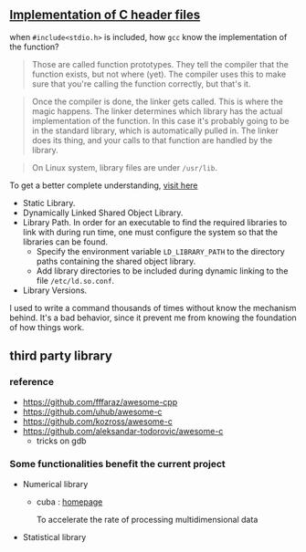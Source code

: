 ## [Implementation of C header files](https://stackoverflow.com/questions/5955309/implementation-of-c-header-files/5955370#5955370)


when `#include<stdio.h>` is included,  how `gcc` know the implementation of the function?

> Those are called function prototypes. They tell the compiler that the function exists, but not where (yet). The compiler uses this to make sure that you're calling the function correctly, but that's it.

> Once the compiler is done, the linker gets called. This is where the magic happens. The linker determines which library has the actual implementation of the function. In this case it's probably going to be in the standard library, which is automatically pulled in. The linker does its thing, and your calls to that function are handled by the library.

> On Linux system, library files are under `/usr/lib`.   


To get a better complete understanding, [visit here](http://www.yolinux.com/TUTORIALS/LibraryArchives-StaticAndDynamic.html)

* Static Library.
* Dynamically Linked Shared Object Library.
* Library Path.
  In order for an executable to find the required libraries to link with during run time, one must configure the system so that the libraries can be found.
  * Specify the environment variable `LD_LIBRARY_PATH` to the directory paths containing the shared object library.
  * Add library directories to be included during dynamic linking to the file `/etc/ld.so.conf`.
* Library Versions.  

I used to write a command thousands of times without know the mechanism behind. It's a bad behavior, since it prevent me from knowing the foundation of how things work.

## third party library
### reference
  * https://github.com/fffaraz/awesome-cpp
  * https://github.com/uhub/awesome-c
  * https://github.com/kozross/awesome-c
  * https://github.com/aleksandar-todorovic/awesome-c
    * tricks on gdb
### Some functionalities benefit the current project
* Numerical library
  * cuba : [homepage](http://www.feynarts.de/cuba/)

    To accelerate the rate of processing multidimensional data
* Statistical library
